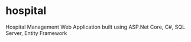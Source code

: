 # hospital
Hospital Management Web Application built using ASP.Net Core, C#, SQL Server, Entity Framework
